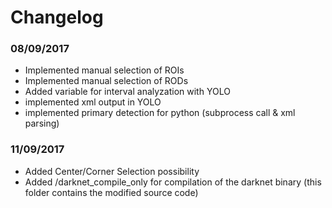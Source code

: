 # Changelog

### 08/09/2017
- Implemented manual selection of ROIs
- Implemented manual selection of RODs
- Added variable for interval analyzation with YOLO
- implemented xml output in YOLO 
- implemented primary detection for python (subprocess call & xml parsing)

### 11/09/2017
- Added Center/Corner Selection possibility
- Added /darknet_compile_only for compilation of the darknet binary (this folder contains the modified source code)